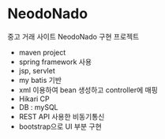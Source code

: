 # NeodoNado
중고 거래 사이트 NeodoNado 구현 프로젝트

- maven project
- spring framework 사용
- jsp, servlet
- my batis 기반
- xml 이용하여 bean 생성하고 controller에 매핑
- Hikari CP
- DB : mySQL
- REST API 사용한 비동기통신
- bootstrap으로 UI 부분 구현
